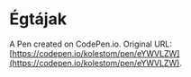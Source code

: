 # Égtájak

A Pen created on CodePen.io. Original URL: [https://codepen.io/kolestom/pen/eYWVLZW](https://codepen.io/kolestom/pen/eYWVLZW).


